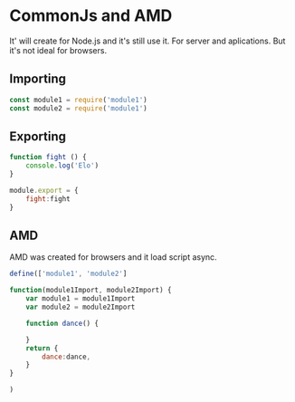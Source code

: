 # CommonJs and AMD
It' will create for Node.js and it's still use it. For server and aplications. But it's not ideal for browsers. 

## Importing 
```js
const module1 = require('module1')
const module2 = require('module1')

```

## Exporting 

```js
function fight () {
    console.log('Elo')
}

module.export = {
    fight:fight
}

```

## AMD 
AMD was created for browsers and it load script async. 

```js
define(['module1', 'module2']

function(module1Import, module2Import) {
    var module1 = module1Import
    var module2 = module2Import

    function dance() {

    }
    return {
        dance:dance,
    }
}

)
```